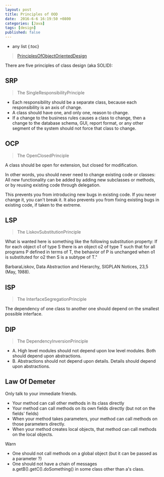 ```yaml
---
layout: post
title: Principles of OOD
date:  2016-6-6 16:19:50 +0800
categories: [Java]
tags: [design]
published: false
---
```

* any list
{:toc}

> [PrinciplesOfObjectOrientedDesign](http://c2.com/cgi/wiki?PrinciplesOfObjectOrientedDesign)


There are five principles of class design (aka SOLID):

## SRP

> The SingleResponsibilityPrinciple

- Each responsibility should be a separate class, because each responsibility is an axis of change.
- A class should have one, and only one, reason to change.
- If a change to the business rules causes a class to change, then a change to the database schema, GUI, report format, 
or any other segment of the system should not force that class to change.



## OCP

> The OpenClosedPrinciple

A class should be open for extension, but closed for modification.

In other words, you should never need to change existing code or classes: All new functionality can be added by adding new subclasses or methods, or by reusing existing code through delegation.

This prevents you from introducing new bugs in existing code. If you never change it, you can't break it. It also prevents you from fixing existing bugs in existing code, if taken to the extreme.


## LSP

> The LiskovSubstitutionPrinciple

What is wanted here is something like the following substitution property: If for each object o1 of type S there is an object o2 of type T such that for all programs P defined in terms of T, the behavior of P is unchanged when o1 is substituted for o2 then S is a subtype of T." 

<footer>BarbaraLiskov, Data Abstraction and Hierarchy, SIGPLAN Notices, 23,5 (May, 1988).</footer>


## ISP

> The InterfaceSegregationPrinciple

The dependency of one class to another one should depend on the smallest possible interface.


## DIP

> The DependencyInversionPrinciple

- A. High level modules should not depend upon low level modules. Both should depend upon abstractions.
- B. Abstractions should not depend upon details. Details should depend upon abstractions.

## Law Of Demeter

Only talk to your immediate friends.

- Your method can call other methods in its class directly
- Your method can call methods on its own fields directly (but not on the fields' fields)
- When your method takes parameters, your method can call methods on those parameters directly.
- When your method creates local objects, that method can call methods on the local objects.

<label class="label label-warning">Warn</label>

- One should not call methods on a global object (but it can be passed as a parameter ?)
- One should not have a chain of messages a.getB().getC().doSomething() in some class other than a's class.




